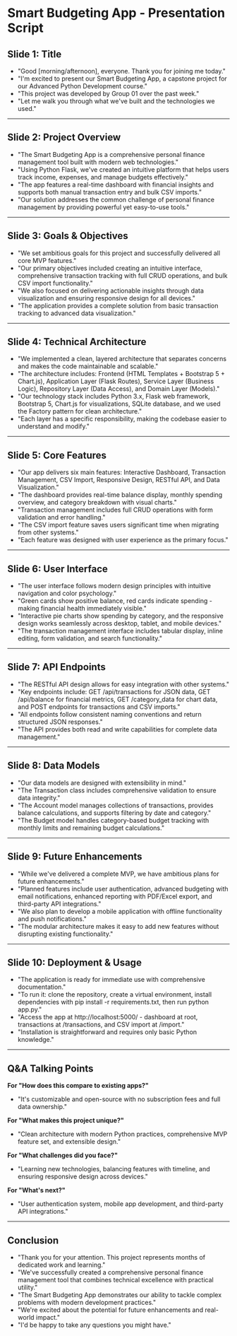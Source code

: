 # Smart Budgeting App - Presentation Script

## Slide 1: Title
- "Good [morning/afternoon], everyone. Thank you for joining me today."
- "I'm excited to present our Smart Budgeting App, a capstone project for our Advanced Python Development course."
- "This project was developed by Group 01 over the past week."
- "Let me walk you through what we've built and the technologies we used."

---

## Slide 2: Project Overview
- "The Smart Budgeting App is a comprehensive personal finance management tool built with modern web technologies."
- "Using Python Flask, we've created an intuitive platform that helps users track income, expenses, and manage budgets effectively."
- "The app features a real-time dashboard with financial insights and supports both manual transaction entry and bulk CSV imports."
- "Our solution addresses the common challenge of personal finance management by providing powerful yet easy-to-use tools."

---

## Slide 3: Goals & Objectives
- "We set ambitious goals for this project and successfully delivered all core MVP features."
- "Our primary objectives included creating an intuitive interface, comprehensive transaction tracking with full CRUD operations, and bulk CSV import functionality."
- "We also focused on delivering actionable insights through data visualization and ensuring responsive design for all devices."
- "The application provides a complete solution from basic transaction tracking to advanced data visualization."

---

## Slide 4: Technical Architecture
- "We implemented a clean, layered architecture that separates concerns and makes the code maintainable and scalable."
- "The architecture includes: Frontend (HTML Templates + Bootstrap 5 + Chart.js), Application Layer (Flask Routes), Service Layer (Business Logic), Repository Layer (Data Access), and Domain Layer (Models)."
- "Our technology stack includes Python 3.x, Flask web framework, Bootstrap 5, Chart.js for visualizations, SQLite database, and we used the Factory pattern for clean architecture."
- "Each layer has a specific responsibility, making the codebase easier to understand and modify."

---

## Slide 5: Core Features
- "Our app delivers six main features: Interactive Dashboard, Transaction Management, CSV Import, Responsive Design, RESTful API, and Data Visualization."
- "The dashboard provides real-time balance display, monthly spending overview, and category breakdown with visual charts."
- "Transaction management includes full CRUD operations with form validation and error handling."
- "The CSV import feature saves users significant time when migrating from other systems."
- "Each feature was designed with user experience as the primary focus."

---

## Slide 6: User Interface
- "The user interface follows modern design principles with intuitive navigation and color psychology."
- "Green cards show positive balance, red cards indicate spending - making financial health immediately visible."
- "Interactive pie charts show spending by category, and the responsive design works seamlessly across desktop, tablet, and mobile devices."
- "The transaction management interface includes tabular display, inline editing, form validation, and search functionality."

---

## Slide 7: API Endpoints
- "The RESTful API design allows for easy integration with other systems."
- "Key endpoints include: GET /api/transactions for JSON data, GET /api/balance for financial metrics, GET /category_data for chart data, and POST endpoints for transactions and CSV imports."
- "All endpoints follow consistent naming conventions and return structured JSON responses."
- "The API provides both read and write capabilities for complete data management."

---

## Slide 8: Data Models
- "Our data models are designed with extensibility in mind."
- "The Transaction class includes comprehensive validation to ensure data integrity."
- "The Account model manages collections of transactions, provides balance calculations, and supports filtering by date and category."
- "The Budget model handles category-based budget tracking with monthly limits and remaining budget calculations."

---

## Slide 9: Future Enhancements
- "While we've delivered a complete MVP, we have ambitious plans for future enhancements."
- "Planned features include user authentication, advanced budgeting with email notifications, enhanced reporting with PDF/Excel export, and third-party API integrations."
- "We also plan to develop a mobile application with offline functionality and push notifications."
- "The modular architecture makes it easy to add new features without disrupting existing functionality."

---

## Slide 10: Deployment & Usage
- "The application is ready for immediate use with comprehensive documentation."
- "To run it: clone the repository, create a virtual environment, install dependencies with pip install -r requirements.txt, then run python app.py."
- "Access the app at http://localhost:5000/ - dashboard at root, transactions at /transactions, and CSV import at /import."
- "Installation is straightforward and requires only basic Python knowledge."

---

## Q&A Talking Points
**For "How does this compare to existing apps?"**
- "It's customizable and open-source with no subscription fees and full data ownership."

**For "What makes this project unique?"**
- "Clean architecture with modern Python practices, comprehensive MVP feature set, and extensible design."

**For "What challenges did you face?"**
- "Learning new technologies, balancing features with timeline, and ensuring responsive design across devices."

**For "What's next?"**
- "User authentication system, mobile app development, and third-party API integrations."

---

## Conclusion
- "Thank you for your attention. This project represents months of dedicated work and learning."
- "We've successfully created a comprehensive personal finance management tool that combines technical excellence with practical utility."
- "The Smart Budgeting App demonstrates our ability to tackle complex problems with modern development practices."
- "We're excited about the potential for future enhancements and real-world impact."
- "I'd be happy to take any questions you might have."
